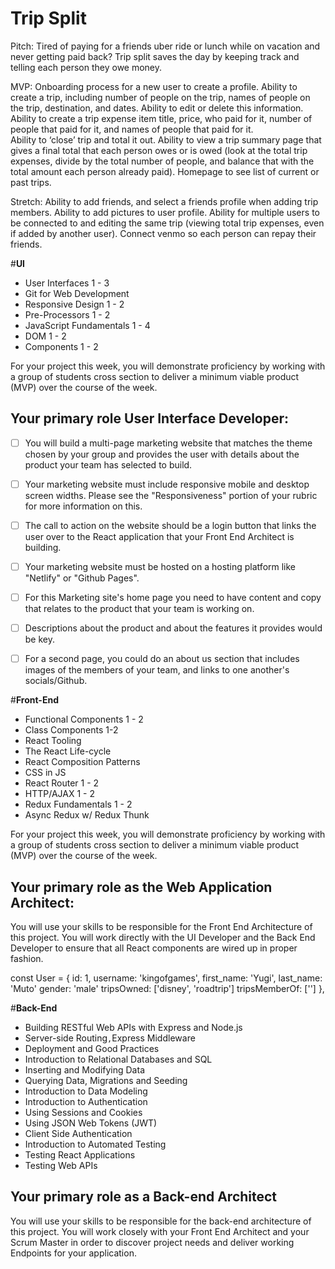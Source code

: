 # Trip Split

Pitch: Tired of paying for a friends uber ride or lunch while on vacation and never getting paid back? Trip split saves the day by keeping track and telling each person they owe money.

MVP:
Onboarding process for a new user to create a profile. 
Ability to create a trip, including number of people on the trip, names of people on the trip, destination, and dates. Ability to edit or delete this information.
Ability to create a trip expense item title, price, who paid for it, number of people that paid for it, and names of people that paid for it.  
Ability to ‘close’ trip and total it out. Ability to view a trip summary page that gives a final total that each person owes or is owed (look at the total trip expenses, divide by the total number of people, and balance that with the total amount each person already paid).
Homepage to see list of current or past trips. 

Stretch: Ability to add friends, and select a friends profile when adding trip members. Ability to add pictures to user profile. Ability for multiple users to be connected to and editing the same trip (viewing total trip expenses, even if added by another user).  Connect venmo so each person can repay their friends. 

#**UI**
- User Interfaces 1 - 3
- Git for Web Development
- Responsive Design 1 - 2
- Pre-Processors 1 - 2
- JavaScript Fundamentals 1 - 4
- DOM 1 - 2
- Components 1 - 2

For your project this week, you will demonstrate proficiency by working with a group of students cross section to deliver a minimum viable product (MVP) over the course of the week.

## **Your primary role User Interface Developer:**

- [ ]  You will build a multi-page marketing website that matches the theme chosen by your group and provides the user with details about the product your team has selected to build.
- [ ]  Your marketing website must include responsive mobile and desktop screen widths. Please see the "Responsiveness" portion of your rubric for more information on this.
- [ ]  The call to action on the website should be a login button that links the user over to the React application that your Front End Architect is building.
- [ ]  Your marketing website must be hosted on a hosting platform like "Netlify" or "Github Pages".
- [ ]  For this Marketing site's home page you need to have content and copy that relates to the product that your team is working on.
- [ ]  Descriptions about the product and about the features it provides would be key.
- [ ]  For a second page, you could do an about us section that includes images of the members of your team, and links to one another's socials/Github.


#**Front-End**
- Functional Components 1 - 2
- Class Components 1-2
- React Tooling
- The React Life-cycle
- React Composition Patterns
- CSS in JS
- React Router 1 - 2
- HTTP/AJAX 1 - 2
- Redux Fundamentals 1 - 2
- Async Redux w/ Redux Thunk

For your project this week, you will demonstrate proficiency by working with a group of students cross section to deliver a minimum viable product (MVP) over the course of the week.

## **Your primary role as the Web Application Architect:**

You will use your skills to be responsible for the Front End Architecture of this project. You will work directly with the UI Developer and the Back End Developer to ensure that all React components are wired up in proper fashion.

const User = {
   id: 1,
   username: 'kingofgames',
   first_name: 'Yugi',
   last_name: 'Muto'
   gender: 'male'
   tripsOwned: ['disney', 'roadtrip'] 
   tripsMemberOf: ['']
 },

#**Back-End**
- Building RESTful Web APIs with Express and Node.js
- Server-side Routing`,`Express Middleware
- Deployment and Good Practices
- Introduction to Relational Databases and SQL
- Inserting and Modifying Data
- Querying Data, Migrations and Seeding
- Introduction to Data Modeling
- Introduction to Authentication
- Using Sessions and Cookies
- Using JSON Web Tokens (JWT)
- Client Side Authentication
- Introduction to Automated Testing
- Testing React Applications
- Testing Web APIs

## **Your primary role as a Back-end Architect**

You will use your skills to be responsible for the back-end architecture of this project. You will work closely with your Front End Architect and your Scrum Master in order to discover project needs and deliver working Endpoints for your application.
